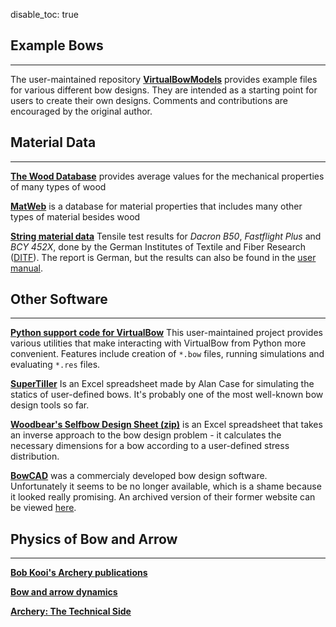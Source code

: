 disable_toc: true

## Example Bows

---

The user-maintained repository **[VirtualBowModels](https://github.com/FunktasticShawn/VirtualBowModels)** provides example files for various different bow designs.
They are intended as a starting point for users to create their own designs.
Comments and contributions are encouraged by the original author.

## Material Data

---

**[The Wood Database](https://www.wood-database.com/)** provides average values for the mechanical properties of many types of wood

**[MatWeb](http://www.matweb.com/)** is a database for material properties that includes many other types of material besides wood

**[String material data](../files/test-report-ditf.pdf)** Tensile test results for *Dacron B50*, *Fastflight Plus* and *BCY 452X*, done by the German Institutes of Textile and Fiber Research ([DITF](https://www.ditf.de/)). The report is German, but the results can also be found in the [user manual](../files/user_manual.pdf).

## Other Software

---

**[Python support code for VirtualBow](https://github.com/maexeler/virtualBow/)** This user-maintained project provides various utilities that make interacting with VirtualBow from Python more convenient.
Features include creation of `*.bow` files, running simulations and evaluating `*.res` files.

**[SuperTiller](http://www.buildyourownbow.com/build-alongs/how-to-use-supertiller-build-along/)** Is an Excel spreadsheet made by Alan Case for simulating the statics of user-defined bows.
It's probably one of the most well-known bow design tools so far.

**[Woodbear's Selfbow Design Sheet (zip)](files/woodbears-selfbow-design-sheet.zip)** is an Excel spreadsheet that takes an inverse approach to the bow design problem - it calculates the necessary dimensions for a bow according to a user-defined stress distribution.

**[BowCAD](https://www.indiegogo.com/projects/bowcad#/)** was a commercialy developed bow design software.
Unfortunately it seems to be no longer available, which is a shame because it looked really promising.
An archived version of their former website can be viewed [here](https://web.archive.org/web/20141219170039/http://www.bowcad.com/?page_id=69).

## Physics of Bow and Arrow

---

**[Bob Kooi's Archery publications](https://www.bio.vu.nl/thb/users/kooi/)**

**[Bow and arrow dynamics](http://www.outlab.it/doc/marlow81.pdf)**

**[Archery: The Technical Side](https://books.google.com/books?id=fa0FPQAACAAJ)**

<br>
